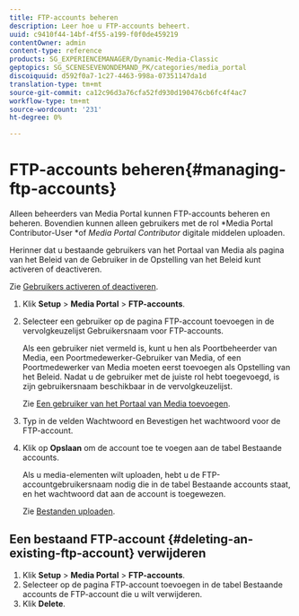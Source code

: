 ```yaml
---
title: FTP-accounts beheren
description: Leer hoe u FTP-accounts beheert.
uuid: c9410f44-14bf-4f55-a199-f0f0de459219
contentOwner: admin
content-type: reference
products: SG_EXPERIENCEMANAGER/Dynamic-Media-Classic
geptopics: SG_SCENESEVENONDEMAND_PK/categories/media_portal
discoiquuid: d592f0a7-1c27-4463-998a-07351147da1d
translation-type: tm+mt
source-git-commit: ca12c96d3a76cfa52fd930d190476cb6fc4f4ac7
workflow-type: tm+mt
source-wordcount: '231'
ht-degree: 0%

---
```



# FTP-accounts beheren{#managing-ftp-accounts}

Alleen beheerders van Media Portal kunnen FTP-accounts beheren en beheren. Bovendien kunnen alleen gebruikers met de rol *Media Portal Contributor-User *of *Media Portal Contributor* digitale middelen uploaden.

Herinner dat u bestaande gebruikers van het Portaal van Media als pagina van het Beleid van de Gebruiker in de Opstelling van het Beleid kunt activeren of deactiveren.

Zie [Gebruikers activeren of deactiveren](administration-setup.md#activating_or_deactivating_users).

1. Klik **Setup** > **Media Portal** > **FTP-accounts**.
1. Selecteer een gebruiker op de pagina FTP-account toevoegen in de vervolgkeuzelijst Gebruikersnaam voor FTP-accounts.

   Als een gebruiker niet vermeld is, kunt u hen als Poortbeheerder van Media, een Poortmedewerker-Gebruiker van Media, of een Poortmedewerker van Media moeten eerst toevoegen als Opstelling van het Beleid. Nadat u de gebruiker met de juiste rol hebt toegevoegd, is zijn gebruikersnaam beschikbaar in de vervolgkeuzelijst.

   Zie [Een gebruiker van het Portaal van Media toevoegen](adding-media-portal-users.md#adding_a_media_portal_user).

1. Typ in de velden Wachtwoord en Bevestigen het wachtwoord voor de FTP-account.
1. Klik op **Opslaan** om de account toe te voegen aan de tabel Bestaande accounts.

   Als u media-elementen wilt uploaden, hebt u de FTP-accountgebruikersnaam nodig die in de tabel Bestaande accounts staat, en het wachtwoord dat aan de account is toegewezen.

   Zie [Bestanden uploaden](uploading-files.md#uploading_files).

## Een bestaand FTP-account {#deleting-an-existing-ftp-account} verwijderen

1. Klik **Setup** > **Media Portal** > **FTP-accounts**.
1. Selecteer op de pagina FTP-account toevoegen in de tabel Bestaande accounts de FTP-account die u wilt verwijderen.
1. Klik **Delete**.

